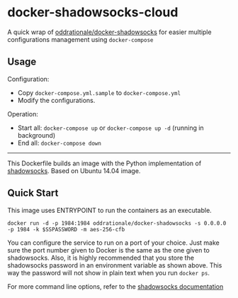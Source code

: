 # docker-shadowsocks-cloud

A quick wrap of [oddrationale/docker-shadowsocks](https://github.com/oddrationale/docker-shadowsocks)
for easier multiple configurations management using `docker-compose`

## Usage

Configuration:

* Copy `docker-compose.yml.sample` to `docker-compose.yml`
* Modify the configurations.

Operation:

* Start all: `docker-compose up` or `docker-compose up -d` (running in background)
* End all: `docker-compose down`


----------


This Dockerfile builds an image with the Python implementation of [shadowsocks](https://github.com/shadowsocks/shadowsocks). Based on Ubuntu 14.04 image.

Quick Start
-----------

This image uses ENTRYPOINT to run the containers as an executable. 

    docker run -d -p 1984:1984 oddrationale/docker-shadowsocks -s 0.0.0.0 -p 1984 -k $SSPASSWORD -m aes-256-cfb

You can configure the service to run on a port of your choice. Just make sure the port number given to Docker is the same as the one given to shadowsocks. Also, it is  highly recommended that you store the shadowsocks password in an environment variable as shown above. This way the password will not show in plain text when you run `docker ps`.

For more command line options, refer to the [shadowsocks documentation](https://github.com/shadowsocks/shadowsocks)
